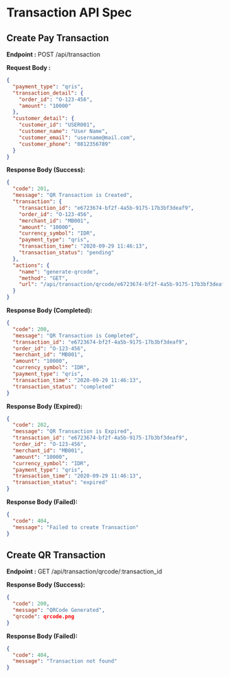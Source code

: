 # Transaction API Spec

## Create Pay Transaction

**Endpoint :** POST /api/transaction

**Request Body :**

```json
{
  "payment_type": "qris",
  "transaction_detail": {
    "order_id": "O-123-456",
    "amount": "10000"
  },
  "customer_detail": {
    "customer_id": "USER001",
    "customer_name": "User Name",
    "customer_email": "username@mail.com",
    "customer_phone": "0812356789"
  }
}
```

**Response Body (Success):**

```json
{
  "code": 201,
  "message": "QR Transaction is Created",
  "transaction": {
    "transaction_id": "e6723674-bf2f-4a5b-9175-17b3bf3deaf9",
    "order_id": "O-123-456",
    "merchant_id": "MB001",
    "amount": "10000",
    "currency_symbol": "IDR",
    "payment_type": "qris",
    "transaction_time": "2020-09-29 11:46:13",
    "transaction_status": "pending"
  },
  "actions": {
    "name": "generate-qrcode",
    "method": "GET",
    "url": "/api/transaction/qrcode/e6723674-bf2f-4a5b-9175-17b3bf3deaf9"
  }
}
```

**Response Body (Completed):**

```json
{
  "code": 200,
  "message": "QR Transaction is Completed",
  "transaction_id": "e6723674-bf2f-4a5b-9175-17b3bf3deaf9",
  "order_id": "O-123-456",
  "merchant_id": "MB001",
  "amount": "10000",
  "currency_symbol": "IDR",
  "payment_type": "qris",
  "transaction_time": "2020-09-29 11:46:13",
  "transaction_status": "completed"
}
```

**Response Body (Expired):**

```json
{
  "code": 202,
  "message": "QR Transaction is Expired",
  "transaction_id": "e6723674-bf2f-4a5b-9175-17b3bf3deaf9",
  "order_id": "O-123-456",
  "merchant_id": "MB001",
  "amount": "10000",
  "currency_symbol": "IDR",
  "payment_type": "qris",
  "transaction_time": "2020-09-29 11:46:13",
  "transaction_status": "expired"
}
```

**Response Body (Failed):**

```json
{
  "code": 404,
  "message": "Failed to create Transaction"
}
```

## Create QR Transaction

**Endpoint :** GET /api/transaction/qrcode/:transaction_id

**Response Body (Success):**

```json
{
  "code": 200,
  "message": "QRCode Generated",
  "qrcode": qrcode.png
}
```

**Response Body (Failed):**

```json
{
  "code": 404,
  "message": "Transaction not found"
}
```
